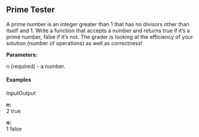 ## Prime Tester

A prime number is an integer greater than 1 that has no divisors other than itself and 1. Write a function that accepts a number and returns true if it’s a prime number, false if it’s not. The grader is looking at the efficiency of your solution (number of operations) as well as correctness!   


**Parameters:**  



n (required) - a number.

#### Examples

InputOutput

 **n:**  
2 true

 **n:**  
1 false
